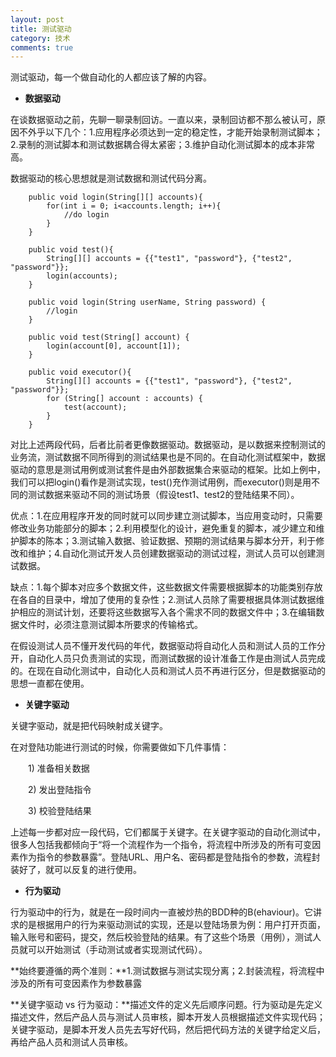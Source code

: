 ```yaml
---
layout: post
title: 测试驱动
category: 技术
comments: true
---
```


测试驱动，每一个做自动化的人都应该了解的内容。

- **数据驱动**

在谈数据驱动之前，先聊一聊录制回访。一直以来，录制回访都不那么被认可，原因不外乎以下几个：1.应用程序必须达到一定的稳定性，才能开始录制测试脚本；2.录制的测试脚本和测试数据耦合得太紧密；3.维护自动化测试脚本的成本非常高。

数据驱动的核心思想就是测试数据和测试代码分离。


```
    public void login(String[][] accounts){
        for(int i = 0; i<accounts.length; i++){
            //do login
        }
    }

    public void test(){
        String[][] accounts = {{"test1", "password"}, {"test2", "password"}};
        login(accounts);
    }
```

```
	public void login(String userName, String password) {
        //login
    }

    public void test(String[] account) {
        login(account[0], account[1]);
    }

    public void executor(){
        String[][] accounts = {{"test1", "password"}, {"test2", "password"}};
        for (String[] account : accounts) {
            test(account);
        }
    }
```

对比上述两段代码，后者比前者更像数据驱动。数据驱动，是以数据来控制测试的业务流，测试数据不同所得到的测试结果也是不同的。在自动化测试框架中，数据驱动的意思是测试用例或测试套件是由外部数据集合来驱动的框架。比如上例中，我们可以把login()看作是测试实现，test()充作测试用例，而executor()则是用不同的测试数据来驱动不同的测试场景（假设test1、test2的登陆结果不同）。

优点：1.在应用程序开发的同时就可以同步建立测试脚本，当应用变动时，只需要修改业务功能部分的脚本；2.利用模型化的设计，避免重复的脚本，减少建立和维护脚本的陈本；3.测试输入数据、验证数据、预期的测试结果与脚本分开，利于修改和维护；4.自动化测试开发人员创建数据驱动的测试过程，测试人员可以创建测试数据。

缺点：1.每个脚本对应多个数据文件，这些数据文件需要根据脚本的功能类别存放在各自的目录中，增加了使用的复杂性；2.测试人员除了需要根据具体测试数据维护相应的测试计划，还要将这些数据写入各个需求不同的数据文件中；3.在编辑数据文件时，必须注意测试脚本所要求的传输格式。

在假设测试人员不懂开发代码的年代，数据驱动将自动化人员和测试人员的工作分开，自动化人员只负责测试的实现，而测试数据的设计准备工作是由测试人员完成的。在现在自动化测试中，自动化人员和测试人员不再进行区分，但是数据驱动的思想一直都在使用。

- **关键字驱动**

关键字驱动，就是把代码映射成关键字。

在对登陆功能进行测试的时候，你需要做如下几件事情：

　　<!--[if !supportLists]-->1) <!--[endif]-->准备相关数据

　　<!--[if !supportLists]-->2) <!--[endif]-->发出登陆指令

　　<!--[if !supportLists]-->3) <!--[endif]-->校验登陆结果

上述每一步都对应一段代码，它们都属于关键字。在关键字驱动的自动化测试中，很多人包括我都倾向于“将一个流程作为一个指令，将流程中所涉及的所有可变因素作为指令的参数暴露”。登陆URL、用户名、密码都是登陆指令的参数，流程封装好了，就可以反复的进行使用。

- **行为驱动**

行为驱动中的行为，就是在一段时间内一直被炒热的BDD种的B(ehaviour)。它讲求的是根据用户的行为来驱动测试的实现，还是以登陆场景为例：用户打开页面，输入账号和密码，提交，然后校验登陆的结果。有了这些个场景（用例），测试人员就可以开始测试（手动测试或者实现测试代码）。

**始终要遵循的两个准则：**1.测试数据与测试实现分离；2.封装流程，将流程中涉及的所有可变因素作为参数暴露


**关键字驱动 vs 行为驱动：**描述文件的定义先后顺序问题。行为驱动是先定义描述文件，然后产品人员与测试人员审核，脚本开发人员根据描述文件实现代码；关键字驱动，是脚本开发人员先去写好代码，然后把代码方法的关键字给定义后，再给产品人员和测试人员审核。